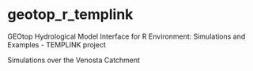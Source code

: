 # geotop_r_templink
GEOtop Hydrological Model  Interface for R Environment: Simulations and Examples  - TEMPLINK project 

Simulations over the Venosta Catchment
